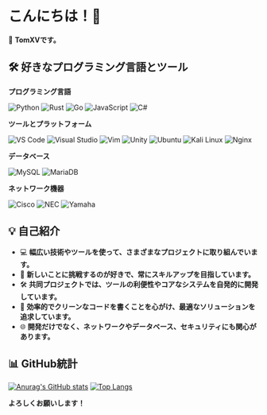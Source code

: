 # こんにちは！👋

🌟 **TomXVです。**

## 🛠️ 好きなプログラミング言語とツール

**プログラミング言語**

![Python](https://img.shields.io/badge/-Python-3776AB?logo=Python&logoColor=white)
![Rust](https://img.shields.io/badge/-Rust-000000?logo=Rust&logoColor=white)
![Go](https://img.shields.io/badge/-Go-00ADD8?logo=Go&logoColor=white)
![JavaScript](https://img.shields.io/badge/-JavaScript-F7DF1E?logo=JavaScript&logoColor=black)
![C#](https://img.shields.io/badge/-C%23-239120?logo=C-Sharp&logoColor=white)

**ツールとプラットフォーム**

![VS Code](https://img.shields.io/badge/-VS%20Code-007ACC?logo=Visual-Studio-Code&logoColor=white)
![Visual Studio](https://img.shields.io/badge/-Visual%20Studio-5C2D91?logo=Visual-Studio&logoColor=white)
![Vim](https://img.shields.io/badge/-Vim-019733?logo=Vim&logoColor=white)
![Unity](https://img.shields.io/badge/-Unity-000000?logo=Unity&logoColor=white)
![Ubuntu](https://img.shields.io/badge/-Ubuntu-E95420?logo=Ubuntu&logoColor=white)
![Kali Linux](https://img.shields.io/badge/-Kali%20Linux-557C94?logo=Kali-Linux&logoColor=white)
![Nginx](https://img.shields.io/badge/-Nginx-009639?logo=nginx&logoColor=white)

**データベース**

![MySQL](https://img.shields.io/badge/-MySQL-4479A1?logo=MySQL&logoColor=white)
![MariaDB](https://img.shields.io/badge/-MariaDB-003545?logo=MariaDB&logoColor=white)

**ネットワーク機器**

![Cisco](https://img.shields.io/badge/-Cisco-1BA0D7?logo=Cisco&logoColor=white)
![NEC](https://img.shields.io/badge/-NEC-1414A0?logo=NEC&logoColor=white)
![Yamaha](https://img.shields.io/badge/-Yamaha-000000?logo=Yamaha&logoColor=white)

## 💡 自己紹介

- 💻 **幅広い技術やツールを使って、さまざまなプロジェクトに取り組んでいます。**
- 🚀 **新しいことに挑戦するのが好きで、常にスキルアップを目指しています。**
- 🛠️ **共同プロジェクトでは、ツールの利便性やコアなシステムを自発的に開発しています。**
- 🎯 **効率的でクリーンなコードを書くことを心がけ、最適なソリューションを追求しています。**
- 🌐 **開発だけでなく、ネットワークやデータベース、セキュリティにも関心があります。**

## 📊 GitHub統計

[![Anurag's GitHub stats](https://github-readme-stats.vercel.app/api?username=TomXV&show_icons=true)](https://github.com/anuraghazra/github-readme-stats)
[![Top Langs](https://github-readme-stats.vercel.app/api/top-langs/?username=TomXV)](https://github.com/anuraghazra/github-readme-stats)

**よろしくお願いします！**
